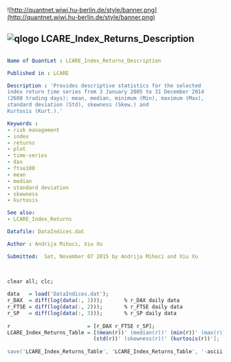 
![http://quantnet.wiwi.hu-berlin.de/style/banner.png](http://quantnet.wiwi.hu-berlin.de/style/banner.png)

## ![qlogo](http://quantnet.wiwi.hu-berlin.de/graphics/quantlogo.png) **LCARE_Index_Returns_Description**


```yaml

Name of QuantLet : LCARE_Index_Returns_Description

Published in : LCARE

Description : 'Provides descriptive statistics for the selected
index return time series from 3 January 2005 to 31 December 2014
(2608 trading days): mean, median, minimum (Min), maximum (Max), 
standard deviation (Std), skewness (Skew.) and 
Kurtosis (Kurt.).'

Keywords : 
- risk management
- index
- returns
- plot
- time-series
- dax
- ftse100
- mean
- median
- standard deviation
- skewness
- kurtosis 

See also: 
- LCARE_Index_Returns

Datafile: DataIndices.dat

Author : Andrija Mihoci, Xiu Xu

Submitted:  Sat, November 07 2015 by Andrija Mihoci and Xiu Xu


```



```R

 
clear all; clc;
 
data   = load('DataIndices.dat');
r_DAX  = diff(log(data(:, 1)));       % r_DAX daily data
r_FTSE = diff(log(data(:, 2)));       % r_FTSE daily data
r_SP   = diff(log(data(:, 3)));       % r_SP daily data
 
r                         = [r_DAX r_FTSE r_SP];
LCARE_Index_Returns_Table = [(mean(r))' (median(r))' (min(r))' (max(r))'...
                            (std(r))' (skewness(r))' (kurtosis(r))'];
 
save('LCARE_Index_Returns_Table', 'LCARE_Index_Returns_Table', '-ascii');

```
